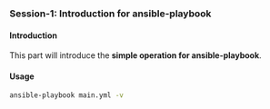 ### Session-1: Introduction for ansible-playbook

#### Introduction

 This part will introduce the **simple operation for ansible-playbook**.

#### Usage

```bash
ansible-playbook main.yml -v
```
